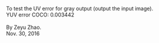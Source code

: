 To test the UV error for gray output (output the input image).  
YUV error COCO: 0.003442
<br />      
By Zeyu Zhao.   
Nov. 30, 2016
